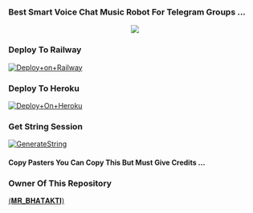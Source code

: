 ### Best Smart Voice Chat Music Robot For Telegram Groups ...


<p align="center"><a href="https://t.me/adityahalder"><img src="https://telegra.ph/file/cb0e11871dc8306ce567a.jpg"></a></p>




### Deploy To Railway

[![Deploy+on+Railway](https://railway.app/button.svg)](https://railway.app/new/template?template=https://github.com/MrAdityaXD/AdityaPlayer&envs=API_ID,API_HASH,BOT_TOKEN,STRING_SESSION)


### Deploy To Heroku

[![Deploy+On+Heroku](https://www.herokucdn.com/deploy/button.svg)](https://heroku.com/deploy?template=https://github.com/AdityaCheats/AdityaPlayer)



### Get String Session

[![GenerateString](https://img.shields.io/badge/repl.it-generateString-yellowgreen)](https://replit.com/@AdityaHalder/StringSession)



#### Copy Pasters You Can Copy This But Must Give Credits ...

### Owner Of This Repository
[(𝐌𝐑_𝐁𝐇𝐀𝐓𝐀𝐊𝐓𝐈)](https://t.me/GIRLS_CRUSH_OUT_OF_RANGE)
